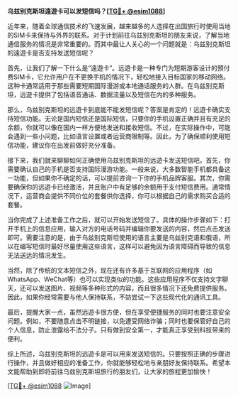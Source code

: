 **乌兹别克斯坦遠遊卡可以发短信吗？[[TG💪+ @esim1088](https://t.me/s/esim1088)]**

近年来，随着全球通信技术的飞速发展，越来越多的人选择在出国旅行时使用当地的SIM卡来保持与外界的联系。对于计划前往乌兹别克斯坦的朋友来说，了解当地通信服务的情况是非常重要的。而其中最让人关心的一个问题就是：乌兹别克斯坦的遠遊卡是否支持发送短信呢？

首先，让我们了解一下什么是“遠遊卡”。远遊卡是一种专门为短期游客设计的预付费SIM卡，它允许用户在不更换手机的情况下，轻松地接入目标国家的移动网络。这种卡通常适用于那些需要短期国际漫游或本地通话服务的人群。在乌兹别克斯坦，远遊卡提供了包括语音通话、数据流量以及短信在内的多种服务。

那么，乌兹别克斯坦的远遊卡到底能不能发短信呢？答案是肯定的！远遊卡确实支持短信功能。无论是国内短信还是国际短信，只要你的手机设置正确并且有充足的余额，你就可以像在国内一样方便地发送和接收短信。不过，在实际操作中，可能会遇到一些小问题，比如语言设置或者运营商限制等。因此，为了确保顺利使用短信功能，建议你在出发前做好充分准备。

接下来，我们就来聊聊如何正确使用乌兹别克斯坦的远遊卡发送短信吧。首先，你需要确认自己的手机是否支持国际漫游功能。一般来说，大多数智能手机都具备这一功能，但如果你不确定的话，可以提前咨询一下你的手机品牌客服。其次，你需要确保你的远遊卡已经激活，并且账户中有足够的余额用于支付短信费用。通常情况下，运营商会提供不同价位的套餐供你选择，你可以根据自己的需求购买合适的套餐。

当你完成了上述准备工作之后，就可以开始发送短信了。具体的操作步骤如下：打开手机上的信息应用，输入对方的电话号码并编辑你要发送的内容，然后点击发送即可。需要注意的是，由于乌兹别克斯坦使用的语言主要是乌兹别克语和俄语，所以在编写短信时最好尽量使用这些语言，这样可以避免因为语言障碍而导致的信息无法送达的情况发生。

当然，除了传统的文本短信之外，现在还有许多基于互联网的应用程序（如WhatsApp、WeChat等）也可以实现类似的功能。这些应用程序不仅支持文字聊天，还可以发送图片、视频等多种形式的内容，而且很多情况下还免费提供服务。因此，如果你经常需要与他人保持联系，不妨尝试一下这些现代化的通讯工具。

最后，提醒大家一点，虽然远遊卡很方便，但在享受便捷服务的同时也要注意安全问题。例如，不要随意点击不明链接，以免遭受网络诈骗；同时也要保管好自己的个人信息，防止泄露给不法分子。只有做到安全第一，才能真正享受到科技带来的便利。

综上所述，乌兹别克斯坦的远遊卡是可以用来发送短信的。只要按照正确的步骤进行操作，并且做好相应的准备工作，你就能够轻松地与亲朋好友保持联系。希望本文能帮助到即将前往乌兹别克斯坦旅行的朋友们，让大家的旅程更加愉快！

[[TG💪+ @esim1088](https://t.me/s/esim1088) ![Image](https://i.postimg.cc/4NQfJmqS/Snipaste-2025-05-13-00-14-12.png)]